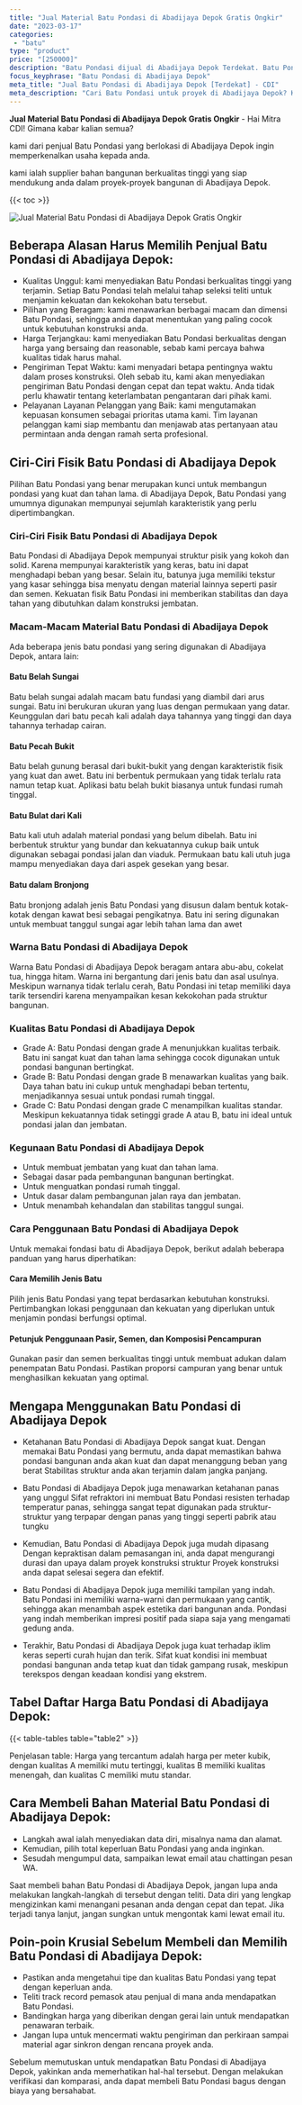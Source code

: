 ```yaml
---
title: "Jual Material Batu Pondasi di Abadijaya Depok Gratis Ongkir"
date: "2023-03-17"
categories:
 - "batu"
type: "product"
price: "[250000]"
description: "Batu Pondasi dijual di Abadijaya Depok Terdekat. Batu Pondasi ini sering dipakai dalam proyek konstruksi sebagai dasar bangunan yang kuat dan berkualitas. Silakan hubungi kami untuk informasi lebih lanjut."
focus_keyphrase: "Batu Pondasi di Abadijaya Depok"
meta_title: "Jual Batu Pondasi di Abadijaya Depok [Terdekat] - CDI"
meta_description: "Cari Batu Pondasi untuk proyek di Abadijaya Depok? Kami menyediakan Batu Pondasi berkualitas untuk dasar bangunan. Segera dapatkan penawaran terbaik."
---
```


**Jual Material Batu Pondasi di Abadijaya Depok Gratis Ongkir** - Hai Mitra CDI! Gimana kabar kalian semua?

kami dari penjual Batu Pondasi yang berlokasi di Abadijaya Depok ingin memperkenalkan usaha kepada anda.

kami ialah supplier bahan bangunan berkualitas tinggi yang siap mendukung anda dalam proyek-proyek bangunan di Abadijaya Depok.

{{< toc >}}

![Jual Material Batu Pondasi di Abadijaya Depok Gratis Ongkir](/images/batu/batu-pondasi-32.jpg)

## Beberapa Alasan Harus Memilih Penjual Batu Pondasi di Abadijaya Depok:

*   Kualitas Unggul: kami  menyediakan Batu Pondasi berkualitas  tinggi yang terjamin. Setiap Batu Pondasi  telah melalui tahap seleksi teliti untuk menjamin kekuatan dan kekokohan batu tersebut.
*   Pilihan yang Beragam: kami menawarkan berbagai macam dan dimensi Batu Pondasi, sehingga anda dapat menentukan yang paling cocok untuk kebutuhan konstruksi anda.
*   Harga Terjangkau: kami menyediakan Batu Pondasi berkualitas dengan harga yang bersaing dan reasonable, sebab kami percaya bahwa kualitas tidak harus mahal.
*   Pengiriman Tepat Waktu: kami menyadari betapa pentingnya waktu dalam proses konstruksi. Oleh sebab itu, kami akan menyediakan pengiriman Batu Pondasi dengan cepat dan tepat waktu. Anda tidak perlu khawatir tentang keterlambatan pengantaran dari pihak kami.
*   Pelayanan Layanan Pelanggan yang Baik: kami mengutamakan kepuasan konsumen sebagai prioritas utama kami. Tim layanan pelanggan kami siap membantu dan menjawab atas pertanyaan atau permintaan anda dengan ramah serta profesional.

## Ciri-Ciri Fisik Batu Pondasi di Abadijaya Depok

Pilihan Batu Pondasi yang benar merupakan kunci untuk membangun pondasi yang kuat dan tahan lama. di Abadijaya Depok, Batu Pondasi yang umumnya digunakan mempunyai sejumlah karakteristik yang perlu dipertimbangkan.

### Ciri-Ciri Fisik Batu Pondasi di Abadijaya Depok

Batu Pondasi di Abadijaya Depok mempunyai struktur pisik yang kokoh dan solid. Karena mempunyai karakteristik yang keras, batu ini dapat menghadapi beban yang besar. Selain itu, batunya juga memiliki tekstur yang kasar sehingga bisa menyatu dengan material lainnya seperti pasir dan semen. Kekuatan fisik Batu Pondasi ini memberikan stabilitas dan daya tahan yang dibutuhkan dalam konstruksi jembatan.

### Macam-Macam Material Batu Pondasi di Abadijaya Depok

Ada beberapa jenis batu pondasi yang sering digunakan di Abadijaya Depok, antara lain:

#### Batu Belah Sungai

Batu belah sungai adalah macam batu fundasi yang diambil dari arus sungai. Batu ini berukuran ukuran yang luas dengan permukaan yang datar. Keunggulan dari batu pecah kali adalah daya tahannya yang tinggi dan daya tahannya terhadap cairan.

#### Batu Pecah Bukit

Batu belah gunung berasal dari bukit-bukit yang dengan karakteristik fisik yang kuat dan awet. Batu ini berbentuk permukaan yang tidak terlalu rata namun tetap kuat. Aplikasi batu belah bukit biasanya untuk fundasi rumah tinggal.

#### Batu Bulat dari Kali

Batu kali utuh adalah material pondasi yang belum dibelah. Batu ini berbentuk struktur yang bundar dan kekuatannya cukup baik untuk digunakan sebagai pondasi jalan dan viaduk. Permukaan batu kali utuh juga mampu menyediakan daya dari aspek gesekan yang besar.

#### Batu dalam Bronjong

Batu bronjong adalah jenis Batu Pondasi yang disusun dalam bentuk kotak-kotak dengan kawat besi sebagai pengikatnya. Batu ini sering digunakan untuk membuat tanggul sungai agar lebih tahan lama dan awet

### Warna Batu Pondasi di Abadijaya Depok

Warna Batu Pondasi di Abadijaya Depok beragam antara abu-abu, cokelat tua, hingga hitam. Warna ini bergantung dari jenis batu dan asal usulnya. Meskipun warnanya tidak terlalu cerah, Batu Pondasi ini tetap memiliki daya tarik tersendiri karena menyampaikan kesan kekokohan pada struktur bangunan.

### Kualitas Batu Pondasi di Abadijaya Depok

*   Grade A: Batu Pondasi dengan grade A menunjukkan kualitas terbaik. Batu ini sangat kuat dan tahan lama sehingga cocok digunakan untuk pondasi bangunan bertingkat.
*   Grade B: Batu Pondasi dengan grade B menawarkan kualitas yang baik. Daya tahan batu ini cukup untuk menghadapi beban tertentu, menjadikannya sesuai untuk pondasi rumah tinggal.
*   Grade C: Batu Pondasi dengan grade C menampilkan kualitas standar. Meskipun kekuatannya tidak setinggi grade A atau B, batu ini ideal untuk pondasi jalan dan jembatan.

### Kegunaan Batu Pondasi di Abadijaya Depok

*   Untuk membuat jembatan yang kuat dan tahan lama.
*   Sebagai dasar pada pembangunan bangunan bertingkat.
*   Untuk menguatkan pondasi rumah tinggal.
*   Untuk dasar dalam pembangunan jalan raya dan jembatan.
*   Untuk menambah kehandalan dan stabilitas tanggul sungai.

### Cara Penggunaan Batu Pondasi di Abadijaya Depok

Untuk memakai fondasi batu di Abadijaya Depok, berikut adalah beberapa panduan yang harus diperhatikan:

#### Cara Memilih Jenis Batu

Pilih jenis Batu Pondasi yang tepat berdasarkan kebutuhan konstruksi. Pertimbangkan lokasi penggunaan dan kekuatan yang diperlukan untuk menjamin pondasi berfungsi optimal.

#### Petunjuk Penggunaan Pasir, Semen, dan Komposisi Pencampuran

Gunakan pasir dan semen berkualitas tinggi untuk membuat adukan dalam penempatan Batu Pondasi. Pastikan proporsi campuran yang benar untuk menghasilkan kekuatan yang optimal.

## Mengapa Menggunakan Batu Pondasi di Abadijaya Depok

*   Ketahanan Batu Pondasi di Abadijaya Depok sangat kuat. Dengan memakai Batu Pondasi yang bermutu, anda dapat memastikan bahwa pondasi bangunan anda akan kuat dan dapat menanggung beban yang berat Stabilitas struktur anda akan terjamin dalam jangka panjang.
*   Batu Pondasi di Abadijaya Depok juga menawarkan ketahanan panas yang unggul Sifat refraktori ini membuat Batu Pondasi resisten terhadap temperatur panas, sehingga sangat tepat digunakan pada struktur-struktur yang terpapar dengan panas yang tinggi seperti pabrik atau tungku

*   Kemudian, Batu Pondasi di Abadijaya Depok juga mudah dipasang Dengan kepraktisan dalam pemasangan ini, anda dapat mengurangi durasi dan upaya dalam proyek konstruksi struktur Proyek konstruksi anda dapat selesai segera dan efektif.
*   Batu Pondasi di Abadijaya Depok juga memiliki tampilan yang indah. Batu Pondasi ini memiliki warna-warni dan permukaan yang cantik, sehingga akan menambah aspek estetika dari bangunan anda. Pondasi yang indah memberikan impresi positif pada siapa saja yang mengamati gedung anda.
*   Terakhir, Batu Pondasi di Abadijaya Depok juga kuat terhadap iklim keras seperti curah hujan dan terik. Sifat kuat kondisi ini membuat pondasi bangunan anda tetap kuat dan tidak gampang rusak, meskipun terekspos dengan keadaan kondisi yang ekstrem.

## Tabel Daftar Harga Batu Pondasi di Abadijaya Depok:

{{< table-tables table="table2" >}}

Penjelasan table: Harga yang tercantum adalah harga per meter kubik, dengan kualitas A memiliki mutu tertinggi, kualitas B memiliki kualitas menengah, dan kualitas C memiliki mutu standar.

## Cara Membeli Bahan Material Batu Pondasi di Abadijaya Depok:

*   Langkah awal ialah menyediakan data diri, misalnya nama dan alamat.
*   Kemudian, pilih total keperluan Batu Pondasi yang anda inginkan.
*   Sesudah mengumpul data, sampaikan lewat email atau chattingan pesan WA.

Saat membeli bahan Batu Pondasi di Abadijaya Depok, jangan lupa anda melakukan langkah-langkah di tersebut dengan teliti. Data diri yang lengkap mengizinkan kami menangani pesanan anda dengan cepat dan tepat. Jika terjadi tanya lanjut, jangan sungkan untuk mengontak kami lewat email itu.

## Poin-poin Krusial Sebelum Membeli dan Memilih Batu Pondasi di Abadijaya Depok:

*   Pastikan anda mengetahui tipe dan kualitas Batu Pondasi yang tepat dengan keperluan anda.
*   Teliti track record pemasok atau penjual di mana anda mendapatkan Batu Pondasi.
*   Bandingkan harga yang diberikan dengan gerai lain untuk mendapatkan penawaran terbaik.
*   Jangan lupa untuk mencermati waktu pengiriman dan perkiraan sampai material agar sinkron dengan rencana proyek anda.

Sebelum memutuskan untuk mendapatkan Batu Pondasi di Abadijaya Depok, yakinkan anda memerhatikan hal-hal tersebut. Dengan melakukan verifikasi dan komparasi, anda dapat membeli Batu Pondasi bagus dengan biaya yang bersahabat.